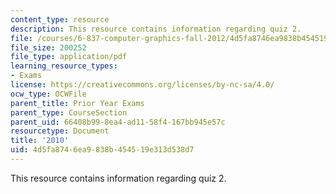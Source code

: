 ```yaml
---
content_type: resource
description: This resource contains information regarding quiz 2.
file: /courses/6-837-computer-graphics-fall-2012/4d5fa8746ea9838b454519e313d538d7_MIT6_837F12_2010_final.pdf
file_size: 200252
file_type: application/pdf
learning_resource_types:
- Exams
license: https://creativecommons.org/licenses/by-nc-sa/4.0/
ocw_type: OCWFile
parent_title: Prior Year Exams
parent_type: CourseSection
parent_uid: 66408b99-8ea4-ad11-58f4-167bb945e57c
resourcetype: Document
title: '2010'
uid: 4d5fa874-6ea9-838b-4545-19e313d538d7
---
```

This resource contains information regarding quiz 2.